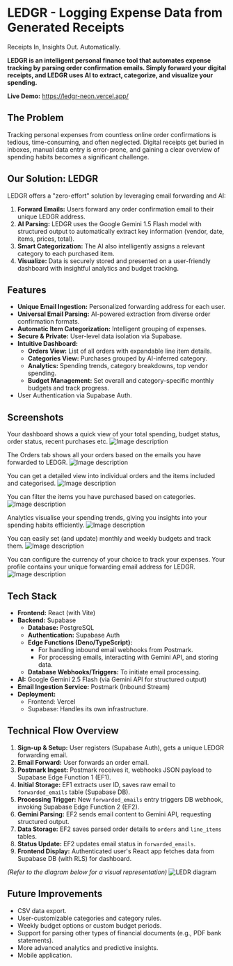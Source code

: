 # LEDGR - Logging Expense Data from Generated Receipts
Receipts In, Insights Out. Automatically.

**LEDGR is an intelligent personal finance tool that automates expense tracking by parsing order confirmation emails. Simply forward your digital receipts, and LEDGR uses AI to extract, categorize, and visualize your spending.**


**Live Demo:** https://ledgr-neon.vercel.app/


## The Problem
Tracking personal expenses from countless online order confirmations is tedious, time-consuming, and often neglected. Digital receipts get buried in inboxes, manual data entry is error-prone, and gaining a clear overview of spending habits becomes a significant challenge.

## Our Solution: LEDGR
LEDGR offers a "zero-effort" solution by leveraging email forwarding and AI:
1.  **Forward Emails:** Users forward any order confirmation email to their unique LEDGR address.
2.  **AI Parsing:** LEDGR uses the Google Gemini 1.5 Flash model with structured output to automatically extract key information (vendor, date, items, prices, total).
3.  **Smart Categorization:** The AI also intelligently assigns a relevant category to each purchased item.
4.  **Visualize:** Data is securely stored and presented on a user-friendly dashboard with insightful analytics and budget tracking.

## Features
*   **Unique Email Ingestion:** Personalized forwarding address for each user.
*   **Universal Email Parsing:** AI-powered extraction from diverse order confirmation formats.
*   **Automatic Item Categorization:** Intelligent grouping of expenses.
*   **Secure & Private:** User-level data isolation via Supabase.
*   **Intuitive Dashboard:**
    *   **Orders View:** List of all orders with expandable line item details.
    *   **Categories View:** Purchases grouped by AI-inferred category.
    *   **Analytics:** Spending trends, category breakdowns, top vendor spending.
    *   **Budget Management:** Set overall and category-specific monthly budgets and track progress.
*   User Authentication via Supabase Auth.

## Screenshots

Your dashboard shows a quick view of your total spending, budget status, order status, recent purchases etc.
![Image description](https://dev-to-uploads.s3.amazonaws.com/uploads/articles/ubm6jfkdtxn4ad01c8fm.png)

The Orders tab shows all your orders based on the emails you have forwarded to LEDGR.
![Image description](https://dev-to-uploads.s3.amazonaws.com/uploads/articles/5cydllx9uri213ub4tei.png)

You can get a detailed view into individual orders and the items included and categorised.
![Image description](https://dev-to-uploads.s3.amazonaws.com/uploads/articles/gdfdg77x7du4d1qoj5is.png)

You can filter the items you have purchased based on categories.
![Image description](https://dev-to-uploads.s3.amazonaws.com/uploads/articles/wsh0pbiukifd2uvrf3av.png)

Analytics visualise your spending trends, giving you insights into your spending habits efficiently.
![Image description](https://dev-to-uploads.s3.amazonaws.com/uploads/articles/dz382lajvu8wb2tpi6ee.png)

You can easily set (and update) monthly and weekly budgets and track them.
![Image description](https://dev-to-uploads.s3.amazonaws.com/uploads/articles/wp7q60ijr7fjaf96ll5g.png)

You can configure the currency of your choice to track your expenses. Your profile contains your unique forwarding email address for LEDGR.
![Image description](https://dev-to-uploads.s3.amazonaws.com/uploads/articles/zpz7vxtcspjmt1o8o6j8.png)


## Tech Stack
*   **Frontend:** React (with Vite)
*   **Backend:** Supabase
    *   **Database:** PostgreSQL
    *   **Authentication:** Supabase Auth
    *   **Edge Functions (Deno/TypeScript):**
        *   For handling inbound email webhooks from Postmark.
        *   For processing emails, interacting with Gemini API, and storing data.
    *   **Database Webhooks/Triggers:** To initiate email processing.
*   **AI:** Google Gemini 2.5 Flash (via Gemini API for structured output)
*   **Email Ingestion Service:** Postmark (Inbound Stream)
*   **Deployment:**
    *   Frontend: Vercel
    *   Supabase: Handles its own infrastructure.

## Technical Flow Overview
1.  **Sign-up & Setup:** User registers (Supabase Auth), gets a unique LEDGR forwarding email.
2.  **Email Forward:** User forwards an order email.
3.  **Postmark Ingest:** Postmark receives it, webhooks JSON payload to Supabase Edge Function 1 (EF1).
4.  **Initial Storage:** EF1 extracts user ID, saves raw email to `forwarded_emails` table (Supabase DB).
5.  **Processing Trigger:** New `forwarded_emails` entry triggers DB webhook, invoking Supabase Edge Function 2 (EF2).
6.  **Gemini Parsing:** EF2 sends email content to Gemini API, requesting structured output.
7.  **Data Storage:** EF2 saves parsed order details to `orders` and `line_items` tables.
8.  **Status Update:** EF2 updates email status in `forwarded_emails`.
9.  **Frontend Display:** Authenticated user's React app fetches data from Supabase DB (with RLS) for dashboard.

*(Refer to the diagram below for a visual representation)*
![LEDR diagram](https://github.com/user-attachments/assets/18e55cbc-de2a-4313-97d9-2cbce51107e0)



## Future Improvements
*   CSV data export.
*   User-customizable categories and category rules.
*   Weekly budget options or custom budget periods.
*   Support for parsing other types of financial documents (e.g., PDF bank statements).
*   More advanced analytics and predictive insights.
*   Mobile application.
